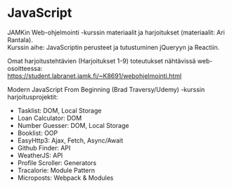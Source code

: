 # JavaScript

JAMKin Web-ohjelmointi -kurssin materiaalit ja harjoitukset (materiaalit: Ari Rantala).  
Kurssin aihe: JavaScriptin perusteet ja tutustuminen jQueryyn ja Reactiin.  
  
Omat harjoitustehtävien (Harjoitukset 1-9) toteutukset nähtävissä web-osoitteessa:  
https://student.labranet.jamk.fi/~K8691/webohjelmointi.html  
  
Modern JavaScript From Beginning (Brad Traversy/Udemy) -kurssin harjoitusprojektit:  
- Tasklist: DOM, Local Storage  
- Loan Calculator: DOM  
- Number Guesser: DOM, Local Storage  
- Booklist: OOP  
- EasyHttp3: Ajax, Fetch, Async/Await  
- Github Finder: API  
- WeatherJS: API  
- Profile Scroller: Generators  
- Tracalorie: Module Pattern  
- Microposts: Webpack & Modules  
